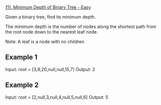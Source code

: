 [111. Minimum Depth of Binary Tree - Easy](https://leetcode.com/problems/minimum-depth-of-binary-tree/)

Given a binary tree, find its minimum depth.

The minimum depth is the number of nodes along the shortest path from the root node down to the nearest leaf node.

Note: A leaf is a node with no children

## Example 1
Input: root = [3,9,20,null,null,15,7]
Output: 2

## Example 2
Input: root = [2,null,3,null,4,null,5,null,6]
Output: 5